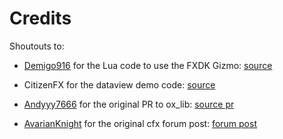 # Credits

Shoutouts to:

- [Demigo916](https://github.com/Demigod916) for the Lua code to use the FXDK Gizmo: [source](https://github.com/Demigod916/object_gizmo)

- CitizenFX for the dataview demo code: [source](https://github.com/citizenfx/lua/blob/luaglm-dev/cfx/libs/scripts/examples/dataview.lua)

- [Andyyy7666](https://github.com/Andyyy7666) for the original PR to ox_lib: [source pr](https://github.com/overextended/ox_lib/pull/453)

- [AvarianKnight](https://github.com/AvarianKnight) for the original cfx forum post: [forum post](https://forum.cfx.re/t/allow-drawgizmo-to-be-used-outside-of-fxdk/5091845/8)
